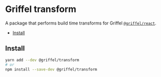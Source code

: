 # Griffel transform

A package that performs build time transforms for Griffel [`@griffel/react`](../react).

<!-- START doctoc generated TOC please keep comment here to allow auto update -->
<!-- DON'T EDIT THIS SECTION, INSTEAD RE-RUN doctoc TO UPDATE -->

- [Install](#install)

<!-- END doctoc generated TOC please keep comment here to allow auto update -->

## Install

```bash
yarn add --dev @griffel/transform
# or
npm install --save-dev @griffel/transform
```
